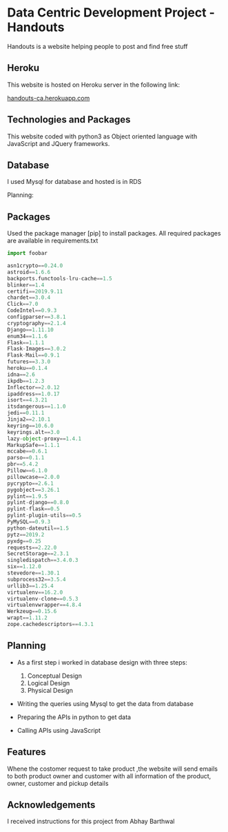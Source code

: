 # Data Centric Development Project - Handouts

Handouts is a website helping people to post and find free stuff

## Heroku

This website is hosted on Heroku server in the following link: 

[handouts-ca.herokuapp.com](https://handouts-ca.herokuapp.com/) 

## Technologies and Packages
This website coded with python3 as Object oriented language with JavaScript and JQuery frameworks.

## Database
I used Mysql for database and hosted is in RDS


Planning:

## Packages
Used the package manager [pip] to install packages. All required packages are available in requirements.txt

```python
import foobar

asn1crypto==0.24.0
astroid==1.6.6
backports.functools-lru-cache==1.5
blinker==1.4
certifi==2019.9.11
chardet==3.0.4
Click==7.0
CodeIntel==0.9.3
configparser==3.8.1
cryptography==2.1.4
Django==1.11.10
enum34==1.1.6
Flask==1.1.1
Flask-Images==3.0.2
Flask-Mail==0.9.1
futures==3.3.0
heroku==0.1.4
idna==2.6
ikpdb==1.2.3
Inflector==2.0.12
ipaddress==1.0.17
isort==4.3.21
itsdangerous==1.1.0
jedi==0.11.1
Jinja2==2.10.1
keyring==10.6.0
keyrings.alt==3.0
lazy-object-proxy==1.4.1
MarkupSafe==1.1.1
mccabe==0.6.1
parso==0.1.1
pbr==5.4.2
Pillow==6.1.0
pillowcase==2.0.0
pycrypto==2.6.1
pygobject==3.26.1
pylint==1.9.5
pylint-django==0.8.0
pylint-flask==0.5
pylint-plugin-utils==0.5
PyMySQL==0.9.3
python-dateutil==1.5
pytz==2019.2
pyxdg==0.25
requests==2.22.0
SecretStorage==2.3.1
singledispatch==3.4.0.3
six==1.12.0
stevedore==1.30.1
subprocess32==3.5.4
urllib3==1.25.4
virtualenv==16.2.0
virtualenv-clone==0.5.3
virtualenvwrapper==4.8.4
Werkzeug==0.15.6
wrapt==1.11.2
zope.cachedescriptors==4.3.1

```
## Planning
- As a first step i worked in database design with three steps:
  1. Conceptual Design
  2. Logical Design
  3. Physical Design

- Writing the queries using Mysql to get the data from database 
- Preparing the APIs in python to get data
- Calling APIs using JavaScript

## Features

Whene the costomer request to take product ,the website will send emails to both product owner and customer with all information of the product, owner, customer and pickup details 

## Acknowledgements
I received instructions for this project from Abhay Barthwal  
